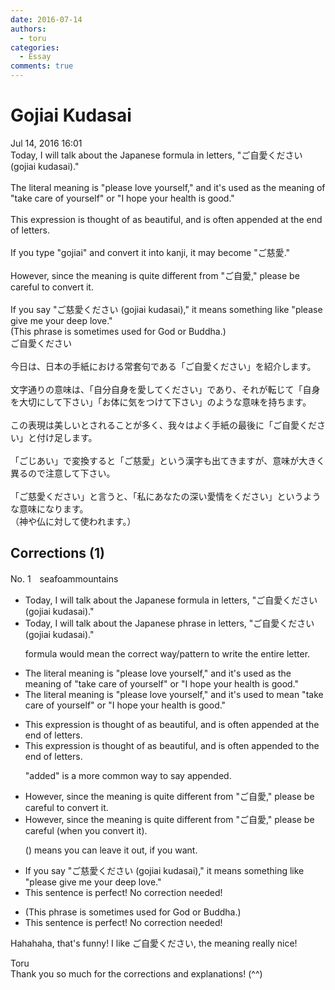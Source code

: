 ```yaml
---
date: 2016-07-14
authors:
  - toru
categories:
  - Essay
comments: true
---
```


# Gojiai Kudasai 
<div class="date">Jul 14, 2016 16:01</div>
<div id="post"><div id="body_show_ori">
Today, I will talk about the Japanese formula in letters, "ご自愛ください (gojiai kudasai)." <br/><br/>The literal meaning is "please love yourself," and it's used as the meaning of "take care of yourself" or "I hope your health is good."<br/><br/>This expression is thought of as beautiful, and is often appended at the end of letters.<br/><br/>If you type "gojiai" and convert it into kanji, it may become "ご慈愛."<br/><br/>However, since the meaning is quite different from "ご自愛," please be careful to convert it.<br/><br/>If you say "ご慈愛ください (gojiai kudasai)," it means something like "please give me your deep love."<br/>(This phrase is sometimes used for God or Buddha.)
</div></div>

<!-- more -->

<div id="post_ja"><div id="body_show_mo">
ご自愛ください<br/><br/>今日は、日本の手紙における常套句である「ご自愛ください」を紹介します。<br/><br/>文字通りの意味は、「自分自身を愛してください」であり、それが転じて「自身を大切にして下さい」「お体に気をつけて下さい」のような意味を持ちます。<br/><br/>この表現は美しいとされることが多く、我々はよく手紙の最後に「ご自愛ください」と付け足します。<br/><br/>「ごじあい」で変換すると「ご慈愛」という漢字も出てきますが、意味が大きく異るので注意して下さい。<br/><br/>「ご慈愛ください」と言うと、「私にあなたの深い愛情をください」というような意味になります。<br/>（神や仏に対して使われます。）
</div></div>

## Corrections (1)
<div id="block"><div class="first_name"> No. 1　<span class="just_name">seafoammountains</span></div><div id="block2">
<ul class="correction_field">
<li class="incorrect">Today, I will talk about the Japanese formula in letters, "ご自愛ください (gojiai kudasai)." </li>
<li class="corrected correct">
Today, I will talk about the Japanese <span class="f_red">phrase</span> in letters, "ご自愛ください (gojiai kudasai)." 
<p class="correction_comment">formula would mean the correct way/pattern to write the entire letter.</p>
</li>
</ul>
<ul class="correction_field">
<li class="incorrect">The literal meaning is "please love yourself," and it's used as the meaning of "take care of yourself" or "I hope your health is good."</li>
<li class="corrected correct">
The literal meaning is "please love yourself," and it's used <span class="f_red">to mean</span> "take care of yourself" or "I hope your health is good."
</li>
</ul>
<ul class="correction_field">
<li class="incorrect">This expression is thought of as beautiful, and is often appended at the end of letters.</li>
<li class="corrected correct">
This expression is thought of as beautiful, and is often appended <span class="f_red">to</span> the end of letters.
<p class="correction_comment">"added" is a more common way to say appended.</p>
</li>
</ul>
<ul class="correction_field">
<li class="incorrect">However, since the meaning is quite different from "ご自愛," please be careful to convert it.</li>
<li class="corrected correct">
However, since the meaning is quite different from "ご自愛," please be careful <span class="f_red">(when you</span> convert it<span class="f_red">)</span>.
<p class="correction_comment">() means you can leave it out, if you want.</p>
</li>
</ul>
<ul class="correction_field">
<li class="incorrect">If you say "ご慈愛ください (gojiai kudasai)," it means something like "please give me your deep love."</li>
<li class="corrected perfect">This sentence is perfect! No correction needed!</li>
</ul>
<ul class="correction_field">
<li class="incorrect">(This phrase is sometimes used for God or Buddha.)</li>
<li class="corrected perfect">This sentence is perfect! No correction needed!</li>
</ul>
<p class="comment_small">
 Hahahaha, that's funny! I like ご自愛ください, the meaning really nice!
</p>

</div><div class="name"><span class="just_name">Toru</span><br>
Thank you so much for the corrections and explanations! (^^)
</div>
</div>
